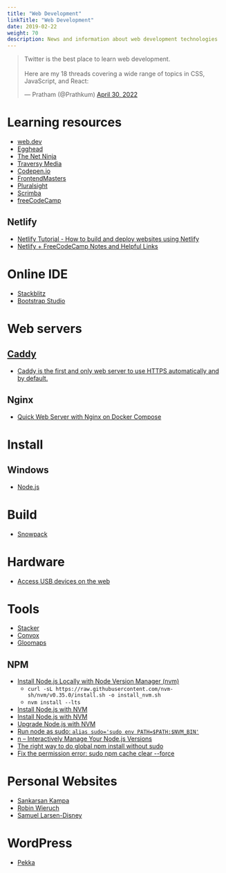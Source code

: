 ```yaml
---
title: "Web Development"
linkTitle: "Web Development"
date: 2019-02-22
weight: 70
description: News and information about web development technologies
---
```


<blockquote class="twitter-tweet"><p lang="en" dir="ltr">Twitter is the best place to learn web development.<br><br>Here are my 18 threads covering a wide range of topics in CSS, JavaScript, and React:</p>&mdash; Pratham (@Prathkum) <a href="https://twitter.com/Prathkum/status/1520300437467013120?ref_src=twsrc%5Etfw">April 30, 2022</a></blockquote> 

<script async src="https://platform.twitter.com/widgets.js" charset="utf-8"></script>

# Learning resources
* [web.dev](https://web.dev/)
* [Egghead](https://egghead.io/)
* [The Net Ninja](https://www.youtube.com/channel/UCW5YeuERMmlnqo4oq8vwUpg)
* [Traversy Media](https://www.youtube.com/channel/UC29ju8bIPH5as8OGnQzwJyA)
* [Codepen.io](https://codepen.io/)
* [FrontendMasters](https://frontendmasters.com/)
* [Pluralsight](https://www.pluralsight.com/)
* [Scrimba](https://scrimba.com/)
* [freeCodeCamp](https://www.youtube.com/c/Freecodecamp/videos)

## Netlify
* [Netlify Tutorial - How to build and deploy websites using Netlify](https://www.youtube.com/watch?v=mT5siI19gtc)
* [Netlify + FreeCodeCamp Notes and Helpful Links](https://gist.github.com/sw-yx/167250684bb3c47edc40ad97b63d1cfb)

# Online IDE

* [Stackblitz](https://stackblitz.com/)
* [Bootstrap Studio](https://bootstrapstudio.io/)

# Web servers

## [Caddy](https://hub.docker.com/_/caddy)

* [Caddy is the first and only web server to use HTTPS automatically and by default.](https://caddyserver.com/docs/automatic-https)

## Nginx

* [Quick Web Server with Nginx on Docker Compose](https://dev.to/aminnairi/quick-web-server-with-nginx-on-docker-compose-43ol)

# Install 

## Windows

* [Node.js](https://nodejs.org/en/)

# Build
* [Snowpack](https://www.snowpack.dev/#what-is-snowpack%3F)

# Hardware
* [Access USB devices on the web](https://developers.google.com/web/updates/2016/03/access-usb-devices-on-the-web)

# Tools

- [Stacker](https://stacker.app)
- [Convox](https://convox.com)
- [Gloomaps](https://www.gloomaps.com/)

## NPM
* [Install Node.js Locally with Node Version Manager (nvm)](https://heynode.com/tutorial/install-nodejs-locally-nvm/)
  * `curl -sL https://raw.githubusercontent.com/nvm-sh/nvm/v0.35.0/install.sh -o install_nvm.sh`
  * `nvm install --lts`
* [Install Node.js with NVM](https://github.com/xtuple/nvm)
* [Install Node.js with NVM](https://tecadmin.net/install-nodejs-with-nvm/)
* [Upgrade Node.js with NVM](https://phoenixnap.com/kb/update-node-js-version)
* [Run node as sudo: `alias sudo='sudo env PATH=$PATH:$NVM_BIN'`](https://github.com/nvm-sh/nvm/issues/43)
* [n – Interactively Manage Your Node.js Versions](https://github.com/tj/n)
* [The right way to do global npm install without sudo](http://michaelb.org/the-right-way-to-do-global-npm-install-without-sudo/)
* [Fix the permission error: sudo npm cache clear --force](https://github.com/Microsoft/WSL/issues/14)

# Personal Websites

* [Sankarsan Kampa](https://traction.one/)
* [Robin Wieruch](https://www.robinwieruch.de)
* [Samuel Larsen-Disney](https://sld.codes/)

# WordPress

* [Pekka](https://github.com/biltechnologies/pekka)
